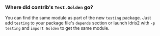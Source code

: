 ### Where did contrib's `Test.Golden` go?
You can find the same module as part of the new `testing` package. Just add `testing` to your package file's `depends` section or launch Idris2 with `-p testing` and `import Golden` to get the same module.
